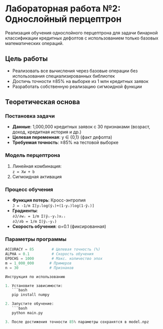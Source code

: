 # Лабораторная работа №2: Однослойный перцептрон

Реализация обучения однослойного перцептрона для задачи бинарной классификации кредитных дефолтов с использованием только базовых математических операций.

## Цель работы

- Реализовать все вычисления через базовые операции без использования специализированных библиотек
- Достичь точности ≥85% на выборке из 1 млн кредитных заявок
- Разработать собственную реализацию сигмоидной функции

## Теоретическая основа

### Постановка задачи
- **Данные**: 1,000,000 кредитных заявок с 30 признаками (возраст, доход, кредитная история и др.)
- **Целевая переменная**: y ∈ {0,1} (факт дефолта)
- **Требуемая точность**: ≥85% на тестовой выборке

### Модель перцептрона
1. Линейная комбинация:  
   `z = Xw + b`
2. Сигмоидная активация

### Процесс обучения
- **Функция потерь**: Кросс-энтропия  
  `J = -1/m Σ[yᵢlog(ŷᵢ)+(1-yᵢ)log(1-ŷᵢ)]`
- **Градиенты**:  
  `∂J/∂wⱼ = 1/m Σ(ŷᵢ-yᵢ)xᵢⱼ`  
  `∂J/∂b = 1/m Σ(ŷᵢ-yᵢ)`
- **Скорость обучения**: α=0.1 (фиксированная)

### Параметры программы
```python
ACCURACY = 85        # Целевая точность (%)
ALPHA = 0.1          # Скорость обучения
EPOCHS = 1000        # Макс. количество эпох
m = 1_000_000       # Примеров
n = 30              # Признаков

Инструкция по использованию

1. Установите зависимости:
   ```bash
   pip install numpy

2. Запустите обучение:
   ```bash
   python main.py

3. После достижения точности 85% параметры сохранятся в model.npz
